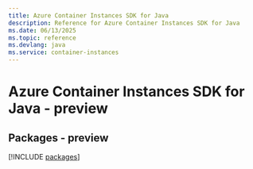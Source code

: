 ```yaml
---
title: Azure Container Instances SDK for Java
description: Reference for Azure Container Instances SDK for Java
ms.date: 06/13/2025
ms.topic: reference
ms.devlang: java
ms.service: container-instances
---
```

# Azure Container Instances SDK for Java - preview
## Packages - preview
[!INCLUDE [packages](container-instances-index.md)]